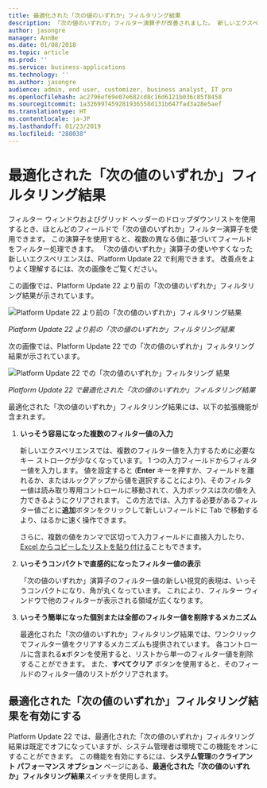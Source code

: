 ```yaml
---
title: 最適化された「次の値のいずれか」フィルタリング結果
description: 「次の値のいずれか」フィルター演算子が改善されました。 新しいエクスペリエンスでは、単一の入力フィールドからフィルター値を入力するときに、複数のフィルター値を入力するのに必要なキー ストロークが少なくなりました。
author: jasongre
manager: AnnBe
ms.date: 01/08/2018
ms.topic: article
ms.prod: ''
ms.service: business-applications
ms.technology: ''
ms.author: jasongre
audience: admin, end user, customizer, business analyst, IT pro
ms.openlocfilehash: ac2796ef69e07e682cd8c16d6121b036c85f8458
ms.sourcegitcommit: 1a326997459281936558d131b647fad3a28e5aef
ms.translationtype: HT
ms.contentlocale: ja-JP
ms.lasthandoff: 01/23/2019
ms.locfileid: "288038"
---
```

# <a name="optimized-is-one-of-filtering-experience"></a>最適化された「次の値のいずれか」フィルタリング結果

フィルター ウィンドウおよびグリッド ヘッダーのドロップダウンリストを使用するとき、ほとんどのフィールドで「次の値のいずれか」フィルター演算子を使用できます。 この演算子を使用すると、複数の異なる値に基づいてフィールドをフィルター処理できます。 「次の値のいずれか」演算子の使いやすくなった新しいエクスペリエンスは、Platform Update 22 で利用できます。 改善点をよりよく理解するには、次の画像をご覧ください。

この画像では、Platform Update 22 より前の「次の値のいずれか」フィルタリング結果が示されています。

![Platform Update 22 より前の「次の値のいずれか」フィルタリング結果](media/isOneOfBefore.png "Platform Update 22 より前の「次の値のいずれか」フィルタリング結果")

*Platform Update 22 より前の「次の値のいずれか」フィルタリング結果*

次の画像では、Platform Update 22 での「次の値のいずれか」フィルタリング結果が示されています。

![Platform Update 22 での「次の値のいずれか」フィルタリング 結果](media/isOneOfAfter.png  "Platform Update 22 での「次の値のいずれか」フィルタリング結果")

*Platform Update 22 で最適化された「次の値のいずれか」フィルタリング結果*

最適化された「次の値のいずれか」フィルタリング結果には、以下の拡張機能が含まれます。

1.  **いっそう容易になった複数のフィルター値の入力**

    新しいエクスペリエンスでは、複数のフィルター値を入力するために必要なキー ストロークが少なくなっています。 1 つの入力フィールドからフィルター値を入力します。 値を設定すると (**Enter** キーを押すか、フィールドを離れるか、またはルックアップから値を選択することにより)、そのフィルター値は読み取り専用コントロールに移動されて、入力ボックスは次の値を入力できるようにクリアされます。 この方法では、入力する必要があるフィルター値ごとに**追加**ボタンをクリックして新しいフィールドに Tab で移動するより、はるかに速く操作できます。  

    さらに、複数の値をカンマで区切って入力フィールドに直接入力したり、[Excel からコピーしたリストを貼り付ける](paste-filter-lists-from-excel.md)こともできます。 

2.  **いっそうコンパクトで直感的になったフィルター値の表示**

    「次の値のいずれか」演算子のフィルター値の新しい視覚的表現は、いっそうコンパクトになり、角が丸くなっています。 これにより、フィルター ウィンドウで他のフィルターが表示される領域が広くなります。 

3.  **いっそう簡単になった個別または全部のフィルター値を削除するメカニズム**

    最適化された「次の値のいずれか」フィルタリング結果では、ワンクリックでフィルター値をクリアするメカニズムも提供されています。 各コントロールに含まれる**x**ボタンを使用すると、リストから単一のフィルター値を削除することができます。 また、**すべてクリア** ボタンを使用すると、そのフィールドのフィルター値のリストがクリアされます。  

## <a name="enabling-the-optimized-is-one-of-filtering-experience"></a>最適化された「次の値のいずれか」フィルタリング結果を有効にする 

Platform Update 22 では、最適化された「次の値のいずれか」フィルタリング結果は既定でオフになっていますが、システム管理者は環境でこの機能をオンにすることができます。 この機能を有効にするには、**システム管理**の**クライアント パフォーマンス オプション** ページにある、**最適化された「次の値のいずれか」フィルタリング結果**スイッチを使用します。   



